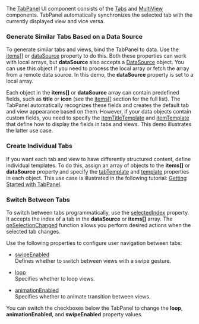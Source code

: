 The [TabPanel](/Documentation/ApiReference/UI_Components/dxTabPanel/) UI component consists of the [Tabs](/Documentation/ApiReference/UI_Components/dxTabs/) and [MultiView](/Documentation/ApiReference/UI_Components/dxMultiView/) components. TabPanel automatically synchronizes the selected tab with the currently displayed view and vice versa.

### Generate Similar Tabs Based on a Data Source       

To generate similar tabs and views, bind the TabPanel to data. Use the [items[]](/Documentation/ApiReference/UI_Components/dxTabPanel/Configuration/items/) or [dataSource](/Documentation/ApiReference/UI_Components/dxTabPanel/Configuration/#dataSource) property to do this. Both these properties can work with local arrays, but **dataSource** also accepts a [DataSource](/Documentation/ApiReference/Data_Layer/DataSource/) object. You can use this object if you need to process the local array or fetch the array from a remote data source. In this demo, the **dataSource** property is set to a local array.

Each object in the **items[]** or **dataSource** array can contain predefined fields, such as **title** or **icon** (see the [items[]](/Documentation/ApiReference/UI_Components/dxTabPanel/Configuration/items/) section for the full list). The TabPanel automatically recognizes these fields and creates the default tab and view appearance based on them. However, if your data objects contain custom fields, you need to specify the [itemTitleTemplate](/Documentation/ApiReference/UI_Components/dxTabPanel/Configuration/#itemTitleTemplate) and [itemTemplate](/Documentation/ApiReference/UI_Components/dxTabPanel/Configuration/#itemTemplate) that define how to display the fields in tabs and views. This demo illustrates the latter use case.

### Create Individual Tabs

If you want each tab and view to have differently structured content, define individual templates. To do this, assign an array of objects to the **items[]** or **dataSource** property and specify the [tabTemplate](/Documentation/ApiReference/UI_Components/dxTabPanel/Configuration/items/#tabTemplate) and [template](/Documentation/ApiReference/UI_Components/dxTabPanel/Configuration/items/#template) properties in each object. This use case is illustrated in the following tutorial: [Getting Started with TabPanel]().

### Switch Between Tabs

To switch between tabs programmatically, use the [selectedIndex](/Documentation/ApiReference/UI_Components/dxTabPanel/Configuration/#selectedIndex) property. It accepts the index of a tab in the **dataSource** or **items[]** array. The [onSelectionChanged](/Documentation/ApiReference/UI_Components/dxTabPanel/Configuration/#onSelectionChanged) function allows you perform desired actions when the selected tab changes.

Use the following properties to configure user navigation between tabs:

- [swipeEnabled](/Documentation/ApiReference/UI_Components/dxTabPanel/Configuration/#swipeEnabled)      
Defines whether to switch between views with a swipe gesture.

- [loop](/Documentation/ApiReference/UI_Components/dxTabPanel/Configuration/#loop)      
Specifies whether to loop views.

- [animationEnabled](/Documentation/ApiReference/UI_Components/dxTabPanel/Configuration/#animationEnabled)      
Specifies whether to animate transition between views.

You can switch the checkboxes below the TabPanel to change the **loop**, **animationEnabled**, and **swipeEnabled** property values.

